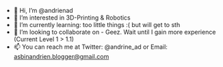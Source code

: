 - 👋 Hi, I’m @andrienad
- 👀 I’m interested in 3D-Printing & Robotics
- 🌱 I’m currently learning: too little things :( but will get to sth 
- 💞️ I’m looking to collaborate on - Geez. Wait until I gain more experience (Current Level 1 > 1.1)
- 📫 You can reach me at Twitter: @andrine_ad or Email: asbinandrien.blogger@gmail.com

<!---
andrienad/andrienad is a ✨ special ✨ repository because its `README.md` (this file) appears on your GitHub profile.
You can click the Preview link to take a look at your changes.
--->
